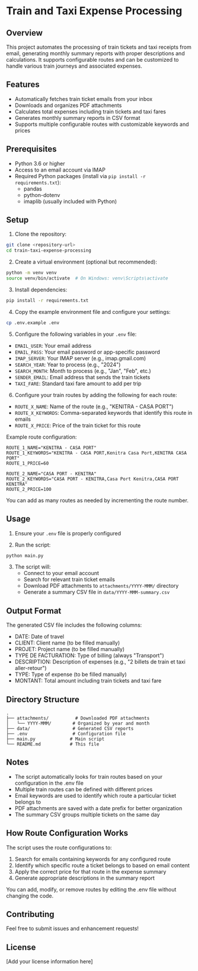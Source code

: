 # Train and Taxi Expense Processing

## Overview
This project automates the processing of train tickets and taxi receipts from email, generating monthly summary reports with proper descriptions and calculations. It supports configurable routes and can be customized to handle various train journeys and associated expenses.

## Features
- Automatically fetches train ticket emails from your inbox
- Downloads and organizes PDF attachments
- Calculates total expenses including train tickets and taxi fares
- Generates monthly summary reports in CSV format
- Supports multiple configurable routes with customizable keywords and prices

## Prerequisites
- Python 3.6 or higher
- Access to an email account via IMAP
- Required Python packages (install via `pip install -r requirements.txt`):
  - pandas
  - python-dotenv
  - imaplib (usually included with Python)

## Setup

1. Clone the repository:
```bash
git clone <repository-url>
cd train-taxi-expense-processing
```

2. Create a virtual environment (optional but recommended):
```bash
python -m venv venv
source venv/bin/activate  # On Windows: venv\Scripts\activate
```

3. Install dependencies:
```bash
pip install -r requirements.txt
```

4. Copy the example environment file and configure your settings:
```bash
cp .env.example .env
```

5. Configure the following variables in your `.env` file:
- `EMAIL_USER`: Your email address
- `EMAIL_PASS`: Your email password or app-specific password
- `IMAP_SERVER`: Your IMAP server (e.g., imap.gmail.com)
- `SEARCH_YEAR`: Year to process (e.g., "2024")
- `SEARCH_MONTH`: Month to process (e.g., "Jan", "Feb", etc.)
- `SENDER_EMAIL`: Email address that sends the train tickets
- `TAXI_FARE`: Standard taxi fare amount to add per trip

6. Configure your train routes by adding the following for each route:
- `ROUTE_X_NAME`: Name of the route (e.g., "KENITRA - CASA PORT")
- `ROUTE_X_KEYWORDS`: Comma-separated keywords that identify this route in emails
- `ROUTE_X_PRICE`: Price of the train ticket for this route

Example route configuration:
```
ROUTE_1_NAME="KENITRA - CASA PORT"
ROUTE_1_KEYWORDS="KENITRA - CASA PORT,Kenitra Casa Port,KENITRA CASA PORT"
ROUTE_1_PRICE=60

ROUTE_2_NAME="CASA PORT - KENITRA"
ROUTE_2_KEYWORDS="CASA PORT - KENITRA,Casa Port Kenitra,CASA PORT KENITRA"
ROUTE_2_PRICE=100
```

You can add as many routes as needed by incrementing the route number.

## Usage

1. Ensure your `.env` file is properly configured

2. Run the script:
```bash
python main.py
```

3. The script will:
   - Connect to your email account
   - Search for relevant train ticket emails
   - Download PDF attachments to `attachments/YYYY-MMM/` directory
   - Generate a summary CSV file in `data/YYYY-MMM-summary.csv`

## Output Format

The generated CSV file includes the following columns:
- DATE: Date of travel
- CLIENT: Client name (to be filled manually)
- PROJET: Project name (to be filled manually)
- TYPE DE FACTURATION: Type of billing (always "Transport")
- DESCRIPTION: Description of expenses (e.g., "2 billets de train et taxi aller-retour")
- TYPE: Type of expense (to be filled manually)
- MONTANT: Total amount including train tickets and taxi fare

## Directory Structure
```
.
├── attachments/          # Downloaded PDF attachments
│   └── YYYY-MMM/        # Organized by year and month
├── data/                # Generated CSV reports
├── .env                 # Configuration file
├── main.py             # Main script
└── README.md           # This file
```

## Notes
- The script automatically looks for train routes based on your configuration in the .env file
- Multiple train routes can be defined with different prices
- Email keywords are used to identify which route a particular ticket belongs to
- PDF attachments are saved with a date prefix for better organization
- The summary CSV groups multiple tickets on the same day

## How Route Configuration Works
The script uses the route configurations to:
1. Search for emails containing keywords for any configured route
2. Identify which specific route a ticket belongs to based on email content
3. Apply the correct price for that route in the expense summary
4. Generate appropriate descriptions in the summary report

You can add, modify, or remove routes by editing the .env file without changing the code.

## Contributing
Feel free to submit issues and enhancement requests!

## License
[Add your license information here]
